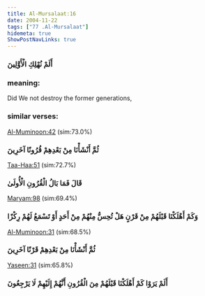 ```yaml
---
title: Al-Mursalaat:16
date: 2004-11-22
tags: ["77 .Al-Mursalaat"]
hidemeta: true 
ShowPostNavLinks: true 
---
```

### أَلَمْ نُهْلِكِ الْأَوَّلِينَ
### meaning: 
Did We not destroy the former generations,
### similar verses: 

[Al-Muminoon:42](/23/42) (sim:73.0%)

### ثُمَّ أَنْشَأْنَا مِنْ بَعْدِهِمْ قُرُونًا آخَرِينَ

[Taa-Haa:51](/20/51) (sim:72.7%)

### قَالَ فَمَا بَالُ الْقُرُونِ الْأُولَىٰ

[Maryam:98](/19/98) (sim:69.4%)

### وَكَمْ أَهْلَكْنَا قَبْلَهُمْ مِنْ قَرْنٍ هَلْ تُحِسُّ مِنْهُمْ مِنْ أَحَدٍ أَوْ تَسْمَعُ لَهُمْ رِكْزًا

[Al-Muminoon:31](/23/31) (sim:68.5%)

### ثُمَّ أَنْشَأْنَا مِنْ بَعْدِهِمْ قَرْنًا آخَرِينَ

[Yaseen:31](/36/31) (sim:65.8%)

### أَلَمْ يَرَوْا كَمْ أَهْلَكْنَا قَبْلَهُمْ مِنَ الْقُرُونِ أَنَّهُمْ إِلَيْهِمْ لَا يَرْجِعُونَ
